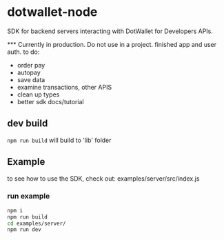 # dotwallet-node

SDK for backend servers interacting with DotWallet for Developers APIs.

\*\*\* Currently in production. Do not use in a project. finished app and user auth.
to do:

- order pay
- autopay
- save data
- examine transactions, other APIS
- clean up types
- better sdk docs/tutorial

## dev build

`npm run build`
will build to 'lib' folder

## Example

to see how to use the SDK, check out:
examples/server/src/index.js

### run example

```bash
npm i
npm run build
cd examples/server/
npm run dev
```

